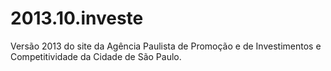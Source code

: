 # 2013.10.investe
Versão 2013 do site da Agência Paulista de Promoção e de Investimentos e Competitividade da Cidade de São Paulo.
